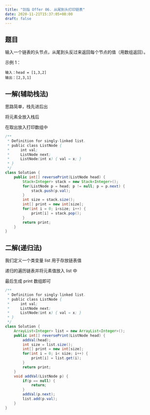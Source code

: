 ```yaml
---
title: "剑指 Offer 06. 从尾到头打印链表"
date: 2020-11-21T15:37:05+08:00
draft: false
---
```


## 题目

输入一个链表的头节点，从尾到头反过来返回每个节点的值（用数组返回）。

 

示例 1：

    输入：head = [1,3,2]
    输出：[2,3,1]

## 一解(辅助栈法)

思路简单，栈先进后出

将元素全放入栈后

在取出放入打印数组中

```Java
/**
 * Definition for singly-linked list.
 * public class ListNode {
 *     int val;
 *     ListNode next;
 *     ListNode(int x) { val = x; }
 * }
 */
class Solution {
    public int[] reversePrint(ListNode head) {
        Stack<Integer> stack = new Stack<Integer>();
        for(ListNode p = head; p != null; p = p.next) {
            stack.push(p.val);
        }
        int size = stack.size();
        int[] print = new int[size];
        for(int i = 0; i<size; i++) {
            print[i] = stack.pop();
        }
        return print;
    }
}
```

## 二解(递归法)

我们定义一个类变量 list 用于存放链表值

递归的遍历链表并将元素值放入 list 中

最后生成 print 数组即可

```Java
/**
 * Definition for singly-linked list.
 * public class ListNode {
 *     int val;
 *     ListNode next;
 *     ListNode(int x) { val = x; }
 * }
 */
class Solution {
    ArrayList<Integer> list = new ArrayList<Integer>();
    public int[] reversePrint(ListNode head) {
        addVal(head);
        int size = list.size();
        int[] print = new int[size];
        for(int i = 0; i< size; i++) {
            print[i] = list.get(i);
        }
        return print;
    }
    void addVal(ListNode p) {
        if(p == null) {
            return;
        }
        addVal(p.next);
        list.add(p.val);
    }
}
```


